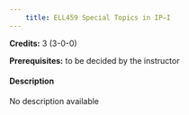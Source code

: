 ```yaml
---
    title: ELL459 Special Topics in IP–I
---
```

**Credits:** 3 (3-0-0)



**Prerequisites:** to be decided by the instructor

#### Description 
No description available